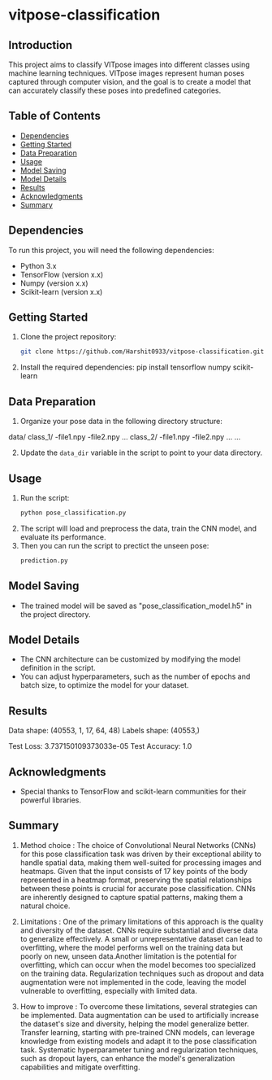 # vitpose-classification

## Introduction

This project aims to classify VITpose images into different classes using machine learning techniques. VITpose images represent human poses captured through computer vision, and the goal is to create a model that can accurately classify these poses into predefined categories.


## Table of Contents
- [Dependencies](#Depemdencies)
- [Getting Started](#getting-started)
- [Data Preparation](#data-preparation)
- [Usage](#usage)
- [Model Saving](#Model-Saving)
- [Model Details](#model-details)
- [Results](#results)
- [Acknowledgments](#acknowledgments)
- [Summary](#Summary)
  
## Dependencies

To run this project, you will need the following dependencies:

- Python 3.x
- TensorFlow (version x.x)
- Numpy (version x.x)
- Scikit-learn (version x.x)

## Getting Started

1. Clone the project repository:

   ```bash
   git clone https://github.com/Harshit0933/vitpose-classification.git

2. Install the required dependencies:
   pip install tensorflow numpy scikit-learn

## Data Preparation

1. Organize your pose data in the following directory structure:

  data/
     class_1/
      -file1.npy
      -file2.npy
      ...
     class_2/
      -file1.npy
      -file2.npy
      ...
     ...

2. Update the `data_dir` variable in the script to point to your data directory.

## Usage

1. Run the script:
   ```bash
   python pose_classification.py

2. The script will load and preprocess the data, train the CNN model, and evaluate its performance.
3. Then you can run the script to prectict the unseen pose:
    ```bash
   prediction.py

## Model Saving

- The trained model will be saved as "pose_classification_model.h5" in the project directory.

## Model Details

- The CNN architecture can be customized by modifying the model definition in the script.
- You can adjust hyperparameters, such as the number of epochs and batch size, to optimize the model for your dataset.

## Results

Data shape: (40553, 1, 17, 64, 48)
Labels shape: (40553,)

Test Loss: 3.737150109373033e-05
Test Accuracy: 1.0

## Acknowledgments

- Special thanks to TensorFlow and scikit-learn communities for their powerful libraries.

## Summary
1. Method choice :
The choice of Convolutional Neural Networks (CNNs) for this pose classification task was driven by their exceptional ability to handle spatial data, making them  well-suited for processing images and heatmaps. Given that the input consists of 17 key points of the body represented in a heatmap format, preserving the spatial relationships between these points is crucial for accurate pose classification. CNNs are inherently designed to capture spatial patterns, making them a natural choice.

2. Limitations :
One of the primary limitations of this approach is the quality and diversity of the dataset. CNNs require substantial and diverse data to generalize effectively. A small or unrepresentative dataset can lead to overfitting, where the model performs well on the training data but poorly on new, unseen data.Another limitation is the potential for overfitting, which can occur when the model becomes too specialized on the training data. Regularization techniques such as dropout and data augmentation were not implemented in the code, leaving the model vulnerable to overfitting, especially with limited data.

3. How to improve :
To overcome these limitations, several strategies can be implemented. Data augmentation can be used to artificially increase the dataset's size and diversity, helping the model generalize better. Transfer learning, starting with pre-trained CNN models, can leverage knowledge from existing models and adapt it to the pose classification task. Systematic hyperparameter tuning and regularization techniques, such as dropout layers, can enhance the model's generalization capabilities and mitigate overfitting.



